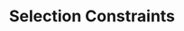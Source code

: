 ---
title: "Selection Constraints"

categories: ['']

tags: ['Selection', 'Constraints']

arwords: 'قيود الانتقاء'

arexps: []

enwords: ['Selection Constraints']

enexps: []

arlexicons: 'ق'

enlexicons: 'S'

authors: ['Ruqayya Roshdy']

translators: ['']

citations: 'مقدمة في حوسبة اللغة العربية'

sources: 'مركز الملك عبدالله بن عبدالعزيز الدولي لخدمة اللغة العربية'

slug: ""
---